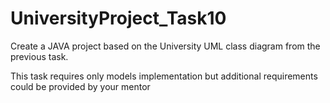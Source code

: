 # UniversityProject_Task10
Create a JAVA project based on the University UML class diagram from the previous task. 

This task requires only models implementation but additional requirements could be provided by your mentor             























